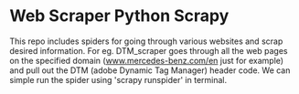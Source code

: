 # Web Scraper Python Scrapy
This repo includes spiders for going through various websites and scrap desired information. For eg. DTM_scraper goes through all the web pages on the specified domain (www.mercedes-benz.com/en just for example) and pull out the DTM (adobe Dynamic Tag Manager) header code. We can simple run the spider using 'scrapy runspider' in terminal.
